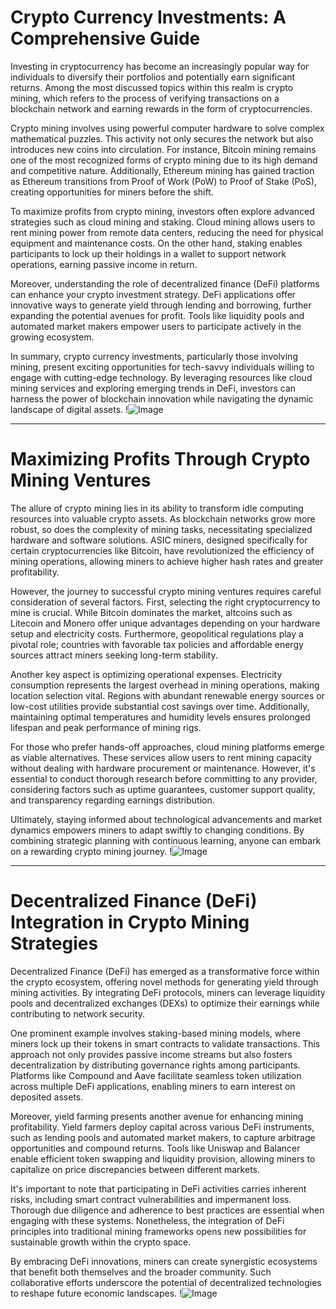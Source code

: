 # Crypto Currency Investments: A Comprehensive Guide

Investing in cryptocurrency has become an increasingly popular way for individuals to diversify their portfolios and potentially earn significant returns. Among the most discussed topics within this realm is crypto mining, which refers to the process of verifying transactions on a blockchain network and earning rewards in the form of cryptocurrencies. 

Crypto mining involves using powerful computer hardware to solve complex mathematical puzzles. This activity not only secures the network but also introduces new coins into circulation. For instance, Bitcoin mining remains one of the most recognized forms of crypto mining due to its high demand and competitive nature. Additionally, Ethereum mining has gained traction as Ethereum transitions from Proof of Work (PoW) to Proof of Stake (PoS), creating opportunities for miners before the shift.

To maximize profits from crypto mining, investors often explore advanced strategies such as cloud mining and staking. Cloud mining allows users to rent mining power from remote data centers, reducing the need for physical equipment and maintenance costs. On the other hand, staking enables participants to lock up their holdings in a wallet to support network operations, earning passive income in return.

Moreover, understanding the role of decentralized finance (DeFi) platforms can enhance your crypto investment strategy. DeFi applications offer innovative ways to generate yield through lending and borrowing, further expanding the potential avenues for profit. Tools like liquidity pools and automated market makers empower users to participate actively in the growing ecosystem.

In summary, crypto currency investments, particularly those involving mining, present exciting opportunities for tech-savvy individuals willing to engage with cutting-edge technology. By leveraging resources like cloud mining services and exploring emerging trends in DeFi, investors can harness the power of blockchain innovation while navigating the dynamic landscape of digital assets. !![Image](https://github.com/user-attachments/assets/3be06921-4469-491d-bd37-5f14c53422b7)

---

# Maximizing Profits Through Crypto Mining Ventures

The allure of crypto mining lies in its ability to transform idle computing resources into valuable crypto assets. As blockchain networks grow more robust, so does the complexity of mining tasks, necessitating specialized hardware and software solutions. ASIC miners, designed specifically for certain cryptocurrencies like Bitcoin, have revolutionized the efficiency of mining operations, allowing miners to achieve higher hash rates and greater profitability.

However, the journey to successful crypto mining ventures requires careful consideration of several factors. First, selecting the right cryptocurrency to mine is crucial. While Bitcoin dominates the market, altcoins such as Litecoin and Monero offer unique advantages depending on your hardware setup and electricity costs. Furthermore, geopolitical regulations play a pivotal role; countries with favorable tax policies and affordable energy sources attract miners seeking long-term stability.

Another key aspect is optimizing operational expenses. Electricity consumption represents the largest overhead in mining operations, making location selection vital. Regions with abundant renewable energy sources or low-cost utilities provide substantial cost savings over time. Additionally, maintaining optimal temperatures and humidity levels ensures prolonged lifespan and peak performance of mining rigs.

For those who prefer hands-off approaches, cloud mining platforms emerge as viable alternatives. These services allow users to rent mining capacity without dealing with hardware procurement or maintenance. However, it's essential to conduct thorough research before committing to any provider, considering factors such as uptime guarantees, customer support quality, and transparency regarding earnings distribution.

Ultimately, staying informed about technological advancements and market dynamics empowers miners to adapt swiftly to changing conditions. By combining strategic planning with continuous learning, anyone can embark on a rewarding crypto mining journey. !![Image](https://github.com/user-attachments/assets/3be06921-4469-491d-bd37-5f14c53422b7)

--- 

# Decentralized Finance (DeFi) Integration in Crypto Mining Strategies

Decentralized Finance (DeFi) has emerged as a transformative force within the crypto ecosystem, offering novel methods for generating yield through mining activities. By integrating DeFi protocols, miners can leverage liquidity pools and decentralized exchanges (DEXs) to optimize their earnings while contributing to network security. 

One prominent example involves staking-based mining models, where miners lock up their tokens in smart contracts to validate transactions. This approach not only provides passive income streams but also fosters decentralization by distributing governance rights among participants. Platforms like Compound and Aave facilitate seamless token utilization across multiple DeFi applications, enabling miners to earn interest on deposited assets.

Moreover, yield farming presents another avenue for enhancing mining profitability. Yield farmers deploy capital across various DeFi instruments, such as lending pools and automated market makers, to capture arbitrage opportunities and compound returns. Tools like Uniswap and Balancer enable efficient token swapping and liquidity provision, allowing miners to capitalize on price discrepancies between different markets.

It's important to note that participating in DeFi activities carries inherent risks, including smart contract vulnerabilities and impermanent loss. Thorough due diligence and adherence to best practices are essential when engaging with these systems. Nonetheless, the integration of DeFi principles into traditional mining frameworks opens new possibilities for sustainable growth within the crypto space.

By embracing DeFi innovations, miners can create synergistic ecosystems that benefit both themselves and the broader community. Such collaborative efforts underscore the potential of decentralized technologies to reshape future economic landscapes. !![Image](https://github.com/user-attachments/assets/3be06921-4469-491d-bd37-5f14c53422b7)